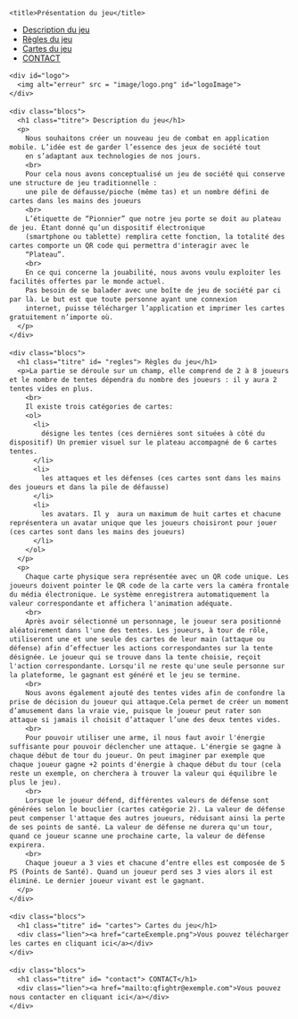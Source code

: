 <html>
  <head>
    <!-- <link rel="stylesheet" type="text/css" href="screen.css"> -->
    <meta charset="UTF-8">
    <meta name="viewport" content="width=device-width, initial-scale=1">
    <link rel="stylesheet" type="text/css" media="screen and (min-width : 650px) " href="screen.css"> 
    <link rel="stylesheet" type="text/css" media="screen and (max-width : 650px) " href="print.css">

    <title>Présentation du jeu</title>
  </head>
  <body>
    <div id="header">
      <ul id="menu">
        <li><a href="#description">Description du jeu</a></li>
        <li><a href="#regles">Règles du jeu</a></li>
        <li><a href="#cartes">Cartes du jeu</a></li>
        <li><a href="#contact">CONTACT</a></li>
      </ul>
    </div>
    
    <div id="logo">
      <img alt="erreur" src = "image/logo.png" id="logoImage">
    </div>

    <div class="blocs">  
      <h1 class="titre"> Description du jeu</h1>
      <p>
        Nous souhaitons créer un nouveau jeu de combat en application mobile. L’idée est de garder l’essence des jeux de société tout 
        en s’adaptant aux technologies de nos jours. 
        <br>
        Pour cela nous avons conceptualisé un jeu de société qui conserve une structure de jeu traditionnelle :      
        une pile de défausse/pioche (même tas) et un nombre défini de cartes dans les mains des joueurs
        <br>
        L’étiquette de “Pionnier” que notre jeu porte se doit au plateau de jeu. Étant donné qu’un dispositif électronique 
        (smartphone ou tablette) remplira cette fonction, la totalité des cartes comporte un QR code qui permettra d'interagir avec le 
        “Plateau”. 
        <br>
        En ce qui concerne la jouabilité, nous avons voulu exploiter les facilités offertes par le monde actuel. 
        Pas besoin de se balader avec une boîte de jeu de société par ci par là. Le but est que toute personne ayant une connexion 
        internet, puisse télécharger l’application et imprimer les cartes gratuitement n’importe où.
      </p>
    </div>
    
    <div class="blocs">  
      <h1 class="titre" id= "regles"> Règles du jeu</h1>
      <p>La partie se déroule sur un champ, elle comprend de 2 à 8 joueurs et le nombre de tentes dépendra du nombre des joueurs : il y aura 2 tentes vides en plus.
        <br>
        Il existe trois catégories de cartes:
        <ol>
          <li>
            désigne les tentes (ces dernières sont situées à côté du dispositif) Un premier visuel sur le plateau accompagné de 6 cartes tentes.
          </li>
          <li>
            les attaques et les défenses (ces cartes sont dans les mains des joueurs et dans la pile de défausse)
          </li>
          <li>
            les avatars. Il y  aura un maximum de huit cartes et chacune représentera un avatar unique que les joueurs choisiront pour jouer (ces cartes sont dans les mains des joueurs)
          </li>
        </ol>
      </p>
      <p>
        Chaque carte physique sera représentée avec un QR code unique. Les joueurs doivent pointer le QR code de la carte vers la caméra frontale du média électronique. Le système enregistrera automatiquement la valeur correspondante et affichera l'animation adéquate.
        <br>
        Après avoir sélectionné un personnage, le joueur sera positionné aléatoirement dans l'une des tentes. Les joueurs, à tour de rôle, utiliseront une et une seule des cartes de leur main (attaque ou défense) afin d’effectuer les actions correspondantes sur la tente désignée. Le joueur qui se trouve dans la tente choisie, reçoit l'action correspondante. Lorsqu'il ne reste qu'une seule personne sur la plateforme, le gagnant est généré et le jeu se termine. 
        <br>
        Nous avons également ajouté des tentes vides afin de confondre la prise de décision du joueur qui attaque.Cela permet de créer un moment d’amusement dans la vraie vie, puisque le joueur peut rater son attaque si jamais il choisit d’attaquer l’une des deux tentes vides.
        <br>
        Pour pouvoir utiliser une arme, il nous faut avoir l'énergie suffisante pour pouvoir déclencher une attaque. L'énergie se gagne à chaque début de tour du joueur. On peut imaginer par exemple que chaque joueur gagne +2 points d'énergie à chaque début du tour (cela reste un exemple, on cherchera à trouver la valeur qui équilibre le plus le jeu).
        <br>
        Lorsque le joueur défend, différentes valeurs de défense sont générées selon le bouclier (cartes catégorie 2). La valeur de défense peut compenser l'attaque des autres joueurs, réduisant ainsi la perte de ses points de santé. La valeur de défense ne durera qu'un tour, quand ce joueur scanne une prochaine carte, la valeur de défense expirera. 
        <br>
        Chaque joueur a 3 vies et chacune d’entre elles est composée de 5 PS (Points de Santé). Quand un joueur perd ses 3 vies alors il est éliminé. Le dernier joueur vivant est le gagnant.               
      </p>
    </div>
    
    <div class="blocs">    
      <h1 class="titre" id= "cartes"> Cartes du jeu</h1>  
      <div class="lien"><a href="carteExemple.png">Vous pouvez télécharger les cartes en cliquant ici</a></div>
    </div>

    <div class="blocs">    
      <h1 class="titre" id= "contact"> CONTACT</h1>
      <div class="lien"><a href="mailto:qfightr@exemple.com">Vous pouvez nous contacter en cliquant ici</a></div>
    </div>
  </body>
</html>
